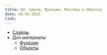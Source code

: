 ```yaml
---
title: 02. Циклы, Функции, Массивы и Объекты
date: 26-05-2023
link:
---
```


- [Слайды](/files/02-entry.pptx)
- Доп материалы
  - [Функции](https://learn.javascript.ru/function-basics)
  - [Объекты](https://learn.javascript.ru/object)
